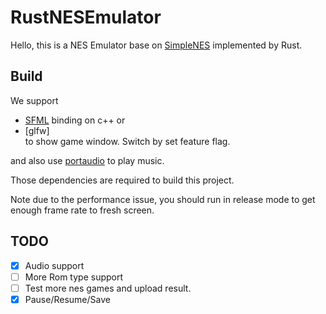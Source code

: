 # RustNESEmulator

Hello, this is a NES Emulator base on [SimpleNES](https://github.com/amhndu/SimpleNES) implemented by Rust.


## Build

We support 
- [SFML](https://docs.rs/sfml/latest/sfml/) binding on c++ or
- [glfw]  
to show game window. Switch by set feature flag.

and also use [portaudio](https://docs.rs/portaudio/0.7.0/portaudio/) to play music. 

Those dependencies are required to build this project.

Note due to the performance issue, you should run in release mode to get enough frame rate to fresh screen.

## TODO

- [x] Audio support
- [ ] More Rom type support
- [ ] Test more nes games and upload result.
- [x] Pause/Resume/Save 
